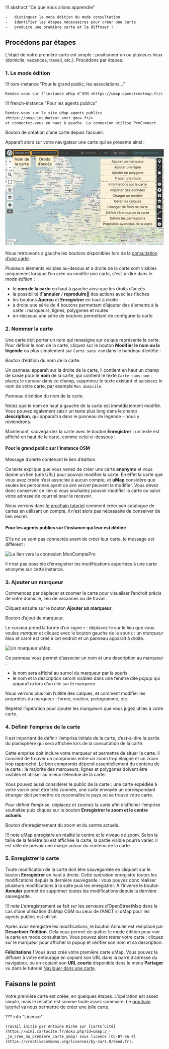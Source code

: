 !!! abstract "Ce que nous allons apprendre"

    -   distinguer le mode édition du mode consultation
    -   identifier les étapes nécessaires pour créer une carte
    -   produire une première carte et la diffuser !

## Procédons par étapes

L’objet de notre première carte est simple : positionner un ou plusieurs
lieux (domicile, vacances, travail, etc.). Procédons par étapes.

### 1. Le mode édition

!!! osm-instance "Pour le grand public, les associations…"

    Rendez-vous sur l’instance uMap d’OSM <https://umap.openstreetmap.fr/>

!!! french-instance "Pour les agents publics"

    Rendez-vous sur le site uMap agents publics <https://umap.incubateur.anct.gouv.fr/>
    et connectez-vous en haut à gauche. La connexion utilise ProConnect.

<shot-scraper
    data-output="static/tutoriels/create-map.png"
    data-url="https://umap.openstreetmap.fr/fr/"
    data-alt="Bouton de création d’une carte depuis l’accueil."
    data-width="176"
    data-height="119"
    data-selector=".button.button-primary"
    data-padding="5"
    >Bouton de création d’une carte depuis l’accueil.</shot-scraper>


Apparaît alors sur votre navigateur une carte qui se présente ainsi :

![Une carte vierge annotée avec les principales actions d’édition](../../static/tutoriels/2-je-cree-ma-premiere-carte-umap/umap_edition.png)

Nous retrouvons à gauche les boutons disponibles lors de la
[consultation d’une carte](1-browsing-a-map.md).

Plusieurs éléments visibles au-dessus et à droite de la carte sont
visibles uniquement lorsque l’on crée ou modifie une carte, c’est-à-dire
dans le *mode édition* :

-   le **nom de la carte** en haut à gauche ainsi que les droits d’accès
-   la possibilité d’**⃔annuler** / **reproduire⃕** des actions avec les flèches
-   les boutons **Aperçu** et **Enregistrer** en haut à droite
-   à droite une série de 4 boutons permettant d’ajouter des éléments à
    la carte : marqueurs, lignes, polygones et routes
-   en-dessous une série de boutons permettant de configurer la carte

### 2. Nommer la carte

Une carte doit porter un nom qui renseigne sur ce que représente la carte.
Pour définir le nom de la carte, cliquez sur le bouton
**Modifier le nom ou la légende** ou plus simplement sur `Carte sans nom` dans
le bandeau d’entête :

<shot-scraper
    data-output="static/tutoriels/modify-name.png"
    data-url="https://umap.openstreetmap.fr/fr/map/new/"
    data-alt="Bouton d’édition du nom de la carte."
    data-width="46"
    data-height="47"
    data-selector=".leaflet-toolbar-icon.umap-control-caption"
    data-padding="5"
    >Bouton d’édition du nom de la carte.</shot-scraper>

Un panneau apparaît sur la droite de la carte, il contient en haut un
champ de saisie pour le **nom** de la carte, qui contient le texte
`Carte sans nom` : placez le curseur dans ce champ, supprimez le texte
existant et saisissez le nom de votre carte, par exemple `Mon domicile`.

<shot-scraper
    data-output="static/tutoriels/modify-name-panel.png"
    data-url="https://umap.openstreetmap.fr/fr/map/new/"
    data-alt="Panneau d’édition du nom de la carte."
    data-width="410"
    data-height="382"
    data-selector=".panel.right"
    data-padding="5"
    data-javascript="document.querySelector('button.map-name').click()"
    >Panneau d’édition du nom de la carte.</shot-scraper>

Notez que le nom en haut à gauche de la carte est immédiatement modifié.
Vous pouvez également saisir un texte plus long dans le champ
**description**, qui apparaîtra dans le panneau de légende - nous y
reviendrons.

Maintenant, sauvegardez la carte avec le bouton **Enregistrer** : un
texte est affiché en haut de la carte, comme celui ci-dessous :

#### Pour le grand public sur l'instance OSM

<shot-scraper
    data-output="static/tutoriels/create-map-alert.png"
    data-url="https://umap.openstreetmap.fr/fr/map/new/"
    data-alt="Message d’alerte contenant le lien d’édition."
    data-width="790"
    data-height="226"
    data-selector='umap-alert-creation [role="dialog"]'
    >Message d’alerte contenant le lien d’édition.</shot-scraper>

Ce texte explique que vous venez de créer une carte **anonyme** et vous
donne un lien (une URL) pour pouvoir modifier la carte. En effet la
carte que vous avez créée n’est associée à aucun compte, et **uMap**
considère que seules les personnes ayant ce *lien secret* peuvent la
modifier. Vous devez donc conserver ce lien si vous souhaitez pouvoir
modifier la carte ou saisir votre adresse de courriel pour le recevoir.

Nous verrons dans [le prochain tutoriel](3-create-account.md)
comment créer son catalogue de cartes en utilisant un compte, il n’est alors pas
nécessaire de conserver de lien secret.

#### Pour les agents publics sur l’instance qui leur est dédiée

S’ils ne se sont pas connectés avant de créer leur carte, le message est différent :

![Le lien vers la connexion MonComptePro](../../static/tutoriels/proconnect-connexion.png)

Il n’est pas possible d’enregistrer les modifications apportées à une carte anonyme sur cette instance.

### 3. Ajouter un marqueur

Commencez par déplacer et zoomer la carte pour visualiser l’endroit
précis de votre domicile, lieu de vacances ou de travail.

Cliquez ensuite sur le bouton **Ajouter un marqueur**.

<shot-scraper
    data-output="static/tutoriels/draw-marker.png"
    data-url="https://umap.openstreetmap.fr/fr/map/new/"
    data-alt="Bouton d’ajout de marqueur."
    data-width="46"
    data-height="47"
    data-selector=".leaflet-toolbar-icon.umap-draw-marker"
    data-padding="5"
    >Bouton d’ajout de marqueur.</shot-scraper>

Le curseur prend la forme d’un signe
`+` : déplacez le sur le lieu que vous voulez *marquer* et cliquez avec
le bouton gauche de la souris : un *marqueur bleu* et carré est créé à
cet endroit et un panneau apparaît à droite.

![Un marqueur uMap.](../../static/tutoriels/2-je-cree-ma-premiere-carte-umap/umap_marqueur.jpg)

Ce panneau vous permet
d’associer un nom et une description au marqueur :

-   le nom sera affiché au survol du marqueur par la souris
-   le nom et la description seront visibles dans une fenêtre dite
    *popup* qui apparaîtra lors d’un clic sur le marqueur.

Nous verrons plus loin l’utilité des calques, et comment modifier les
propriétés du marqueur : forme, couleur, pictogramme, etc.

Répétez l’opération pour ajouter les marqueurs que vous jugez utiles à
votre carte.

### 4. Définir l’emprise de la carte

Il est important de définir l’emprise initiale de la carte, c’est-à-dire
la partie du planisphère qui sera affichée lors de la consultation de la
carte.

Cette emprise doit inclure votre marqueur et permettre de situer la
carte. Il convient de trouver un compromis entre un zoom trop éloigné et
un zoom trop rapproché. Le bon compromis dépend essentiellement du
contenu de la carte : la majorité des marqueurs, lignes et polygones
doivent être visibles et utiliser au mieux l’étendue de la carte.

Vous pouvez aussi considérer le public de la carte : une carte expédiée
à votre voisin peut être très zoomée, une carte envoyée un correspondant
étranger doit permettre de reconnaître le pays où se trouve votre carte.


Pour définir
l’emprise, déplacez et zoomez la carte afin d’afficher l’emprise
souhaitée puis cliquez sur le bouton **Enregistrer le zoom et le centre
actuels**.

<shot-scraper
    data-output="static/tutoriels/register-zoom.png"
    data-url="https://umap.openstreetmap.fr/fr/map/new/"
    data-alt="Bouton d’enregistrement du zoom et du centre actuels."
    data-width="46"
    data-height="47"
    data-selector=".leaflet-toolbar-icon.update-map-extent"
    data-padding="5"
    >Bouton d’enregistrement du zoom et du centre actuels.</shot-scraper>

!!! note
    uMap enregistre en réalité le centre et le niveau de
    zoom. Selon la taille de la fenêtre où est affichée la carte, la partie
    visible pourra varier. Il est utile de prévoir une marge autour du
    contenu de la carte.

### 5. Enregistrer la carte

Toute modification de la carte doit être sauvegardée
en cliquant sur le bouton **Enregistrer** en haut à droite. Cette
opération enregistre toutes les modifications depuis la dernière
sauvegarde : vous pouvez donc réaliser plusieurs modifications à la
suite puis les enregistrer. A l’inverse le bouton **Annuler** permet de
supprimer toutes les modifications depuis la dernière sauvegarde.

!!! note
    L’enregistrement se fait sur les serveurs d’OpenStreetMap dans le cas
    d’une utilisation d’uMap OSM ou ceux de l’ANCT si uMap pour
    les agents publics est utilisé.


Après avoir enregistré les modifications, le bouton Annuler est remplacé
par **Désactiver l’édition**. Cela vous permet de quitter le mode
édition pour voir la carte en mode consultation. Vous pouvez alors
*tester* votre carte : cliquez sur le marqueur pour afficher la popup et
vérifier son nom et sa description.

**Félicitations !** Vous avez créé votre première carte uMap. Vous
pouvez la diffuser à votre entourage en copiant son URL dans la barre
d’adresse du navigateur, ou en copiant son **URL courte** disponible
dans le menu **Partager** vu dans le tutoriel
[Naviguer dans une carte](1-browsing-a-map.md).

## Faisons le point

Votre première carte est créée, en quelques étapes. L’opération est
assez simple, mais le résultat est somme toute assez sommaire. Le
[prochain tutoriel](3-create-account.md) va nous
permettre de créer une jolie carte.


??? info "Licence"

    Travail initié par Antoine Riche sur [Carto’Cité](https://wiki.cartocite.fr/doku.php?id=umap:2_-_je_cree_ma_premiere_carte_umap) sous licence [CC-BY-SA 4](https://creativecommons.org/licenses/by-sa/4.0/deed.fr).

